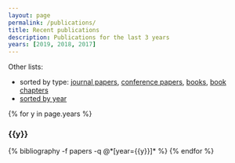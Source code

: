 ```yaml
---
layout: page
permalink: /publications/
title: Recent publications
description: Publications for the last 3 years
years: [2019, 2018, 2017]
---
```


Other lists:

  - sorted by type: [journal papers](../journal/), [conference papers](../conferences/), [books](../books/), [book chapters](../bookchapters/)
  - [sorted by year](../allpubyear/)


{% for y in page.years %}
  <h3 class="year">{{y}}</h3>
  {% bibliography -f papers -q @*[year={{y}}]* %}
{% endfor %}
